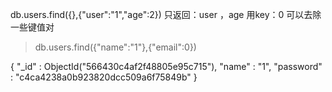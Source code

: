 db.users.find({},{"user":"1","age":2})  只返回：user ，age
用key：0 可以去除一些键值对
>db.users.find({"name":"1"},{"email":0})

{ "_id" : ObjectId("566430c4af2f48805e95c715"), "name" : "1", "password" : "c4ca4238a0b923820dcc509a6f75849b" }
